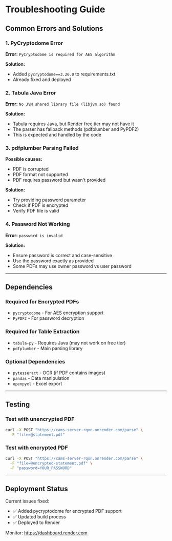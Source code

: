 # Troubleshooting Guide

## Common Errors and Solutions

### 1. PyCryptodome Error
**Error:** `PyCryptodome is required for AES algorithm`

**Solution:** 
- Added `pycryptodome==3.20.0` to requirements.txt
- Already fixed and deployed

### 2. Tabula Java Error
**Error:** `No JVM shared library file (libjvm.so) found`

**Solution:**
- Tabula requires Java, but Render free tier may not have it
- The parser has fallback methods (pdfplumber and PyPDF2)
- This is expected and handled by the code

### 3. pdfplumber Parsing Failed
**Possible causes:**
- PDF is corrupted
- PDF format not supported
- PDF requires password but wasn't provided

**Solution:**
- Try providing password parameter
- Check if PDF is encrypted
- Verify PDF file is valid

### 4. Password Not Working
**Error:** `password is invalid`

**Solution:**
- Ensure password is correct and case-sensitive
- Use the password exactly as provided
- Some PDFs may use owner password vs user password

---

## Dependencies

### Required for Encrypted PDFs
- `pycryptodome` - For AES encryption support
- `PyPDF2` - For password decryption

### Required for Table Extraction
- `tabula-py` - Requires Java (may not work on free tier)
- `pdfplumber` - Main parsing library

### Optional Dependencies
- `pytesseract` - OCR (if PDF contains images)
- `pandas` - Data manipulation
- `openpyxl` - Excel export

---

## Testing

### Test with unencrypted PDF
```bash
curl -X POST "https://cams-server-rqxn.onrender.com/parse" \
  -F "file=@statement.pdf"
```

### Test with encrypted PDF
```bash
curl -X POST "https://cams-server-rqxn.onrender.com/parse" \
  -F "file=@encrypted-statement.pdf" \
  -F "password=YOUR_PASSWORD"
```

---

## Deployment Status

Current issues fixed:
- ✅ Added pycryptodome for encrypted PDF support
- ✅ Updated build process
- ✅ Deployed to Render

Monitor: https://dashboard.render.com

